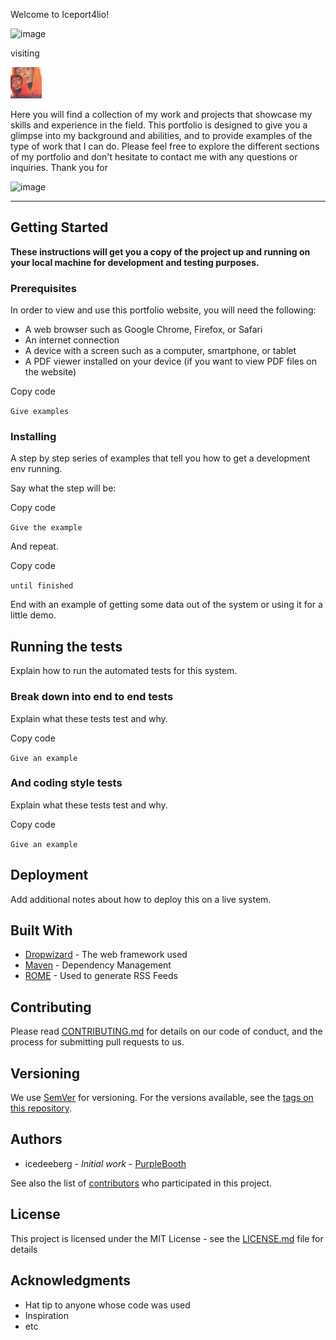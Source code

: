 






<!--=========================================================== =========================================================== ==================================================================================================================================================================================================================================================================================================================================================--->

Welcome to Iceport4lio! 

![image](https://res.craft.do/user/full/4abb632f-2b5e-e78d-3c7f-ebd3ea56d0a6/doc/4202149B-AE2A-48AE-8827-1842FA72581D/CFCCC467-A199-4109-8AD4-83BBCD3BD8CC_2/LYNTGgVEAd31Qp9gGb9eWbftZoIu6TIMxRugdQw4bLIz/Iceberg%20-ryb-neutrals.png)

visiting

![image](https://github.com/I19iceberg/portfolio-/blob/e9846f39b3f46216cbcc8f5f0bfd0404daa310e0/tinywow_a97944df8a664d615640271e46820d08600d7d6b_9866521.jpg)

Here you will find a collection of my work and projects that showcase my skills and experience in the field. This portfolio is designed to give you a glimpse into my background and abilities, and to provide examples of the type of work that I can do. Please feel free to explore the different sections of my portfolio and don't hesitate to contact me with any questions or inquiries. Thank you for 

![image](https://res.craft.do/user/full/4abb632f-2b5e-e78d-3c7f-ebd3ea56d0a6/doc/4202149B-AE2A-48AE-8827-1842FA72581D/CFCCC467-A199-4109-8AD4-83BBCD3BD8CC_2/LYNTGgVEAd31Qp9gGb9eWbftZoIu6TIMxRugdQw4bLIz/Iceberg%20-ryb-neutrals.png)



----

## Getting Started


**These instructions will get you a copy of the project up and running on your local machine for development and testing purposes.**

### Prerequisites


In order to view and use this portfolio website, you will need the following:


- A web browser such as Google Chrome, Firefox, or Safari
- An internet connection
- A device with a screen such as a computer, smartphone, or tablet
- A PDF viewer installed on your device (if you want to view PDF files on the website)

Copy code

`Give examples`

### Installing


A step by step series of examples that tell you how to get a development env running.

Say what the step will be:

Copy code

`Give the example`

And repeat.

Copy code

`until finished`

End with an example of getting some data out of the system or using it for a little demo.

## Running the tests


Explain how to run the automated tests for this system.

### Break down into end to end tests


Explain what these tests test and why.

Copy code

`Give an example`

### And coding style tests


Explain what these tests test and why.

Copy code

`Give an example`

## Deployment


Add additional notes about how to deploy this on a live system.

## Built With

- [Dropwizard](http://www.dropwizard.io/1.0.2/docs/) - The web framework used
- [Maven](https://maven.apache.org/) - Dependency Management
- [ROME](https://rometools.github.io/rome/) - Used to generate RSS Feeds

## Contributing


Please read [CONTRIBUTING.md](https://gist.github.com/PurpleBooth/b24679402957c63ec426) for details on our code of conduct, and the process for submitting pull requests to us.

## Versioning


We use [SemVer](http://semver.org/) for versioning. For the versions available, see the [tags on this repository](https://github.com/your/project/tags).

## Authors

- icedeeberg - *Initial work* - [PurpleBooth](https://github.com/PurpleBooth)

See also the list of [contributors](https://github.com/your/project/contributors) who participated in this project.

## License


This project is licensed under the MIT License - see the [LICENSE.md](https://chat.openai.com/LICENSE.md) file for details

## Acknowledgments

- Hat tip to anyone whose code was used
- Inspiration
- etc
